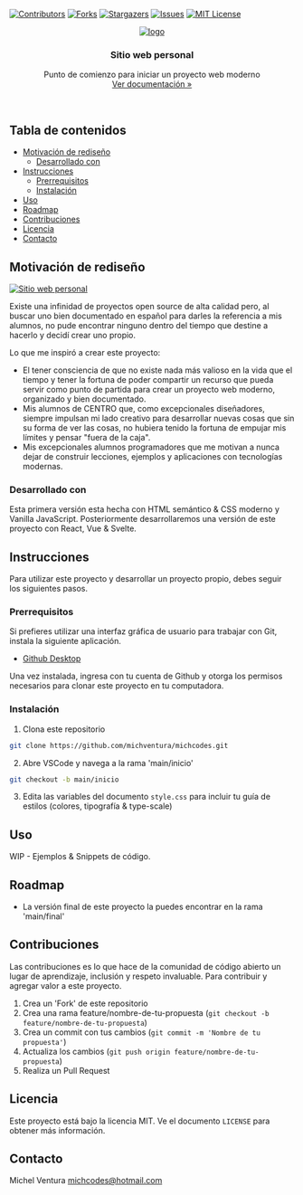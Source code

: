 [![Contributors][contributors-shield]][contributors-url]
[![Forks][forks-shield]][forks-url] [![Stargazers][stars-shield]][stars-url]
[![Issues][issues-shield]][issues-url]
[![MIT License][license-shield]][license-url]

<p align="center">
  <a href="https://github.com/michventura/michcodes">
    <img src="https://res.cloudinary.com/michcoder/image/upload/v1602805637/michcodes-logo_jwgwsi.png" alt="logo">
  </a>
  <h3 align="center">Sitio web personal</h3>

  <p align="center">
    Punto de comienzo para iniciar un proyecto web moderno
    <br />
    <a href="https://github.com/michventura/michcodes/README.md">Ver documentación »</a>
    <br />
  </p>
</p>
<br />

## Tabla de contenidos

- [Motivación de rediseño](#motivación-de-rediseño)
  - [Desarrollado con](#desarrollado-con)
- [Instrucciones](#instrucciones)
  - [Prerrequisitos](#prerrequisitos)
  - [Instalación](#instalación)
- [Uso](#uso)
- [Roadmap](#roadmap)
- [Contribuciones](#contribuciones)
- [Licencia](#licencia)
- [Contacto](#contacto)

## Motivación de rediseño

[![Sitio web personal][mich-codes]](https://mich.codes)

Existe una infinidad de proyectos open source de alta calidad pero, al buscar
uno bien documentado en español para darles la referencia a mis alumnos, no pude
encontrar ninguno dentro del tiempo que destine a hacerlo y decidí crear uno
propio.

Lo que me inspiró a crear este proyecto:

- El tener consciencia de que no existe nada más valioso en la vida que el
  tiempo y tener la fortuna de poder compartir un recurso que pueda servir como
  punto de partida para crear un proyecto web moderno, organizado y bien
  documentado.
- Mis alumnos de CENTRO que, como excepcionales diseñadores, siempre impulsan mi
  lado creativo para desarrollar nuevas cosas que sin su forma de ver las cosas,
  no hubiera tenido la fortuna de empujar mis límites y pensar "fuera de la
  caja".
- Mis excepcionales alumnos programadores que me motivan a nunca dejar de
  construir lecciones, ejemplos y aplicaciones con tecnologías modernas.

### Desarrollado con

Esta primera versión esta hecha con HTML semántico & CSS moderno y Vanilla
JavaScript. Posteriormente desarrollaremos una versión de este proyecto con
React, Vue & Svelte.

## Instrucciones

Para utilizar este proyecto y desarrollar un proyecto propio, debes seguir los
siguientes pasos.

### Prerrequisitos

Si prefieres utilizar una interfaz gráfica de usuario para trabajar con Git,
instala la siguiente aplicación.

- [Github Desktop](https://desktop.github.com/)

Una vez instalada, ingresa con tu cuenta de Github y otorga los permisos
necesarios para clonar este proyecto en tu computadora.

### Instalación

1. Clona este repositorio

```sh
git clone https://github.com/michventura/michcodes.git
```

2. Abre VSCode y navega a la rama 'main/inicio'

```sh
git checkout -b main/inicio
```

3. Edita las variables del documento `style.css` para incluir tu guía de estilos
   (colores, tipografía & type-scale)

## Uso

WIP - Ejemplos & Snippets de código.

## Roadmap

- La versión final de este proyecto la puedes encontrar en la rama 'main/final'

## Contribuciones

Las contribuciones es lo que hace de la comunidad de código abierto un lugar de
aprendizaje, inclusión y respeto invaluable. Para contribuir y agregar valor a
este proyecto.

1. Crea un 'Fork' de este repositorio
2. Crea una rama feature/nombre-de-tu-propuesta
   (`git checkout -b feature/nombre-de-tu-propuesta`)
3. Crea un commit con tus cambios (`git commit -m 'Nombre de tu propuesta'`)
4. Actualiza los cambios (`git push origin feature/nombre-de-tu-propuesta`)
5. Realiza un Pull Request

## Licencia

Este proyecto está bajo la licencia MIT. Ve el documento `LICENSE` para obtener
más información.

## Contacto

Michel Ventura [michcodes@hotmail.com](mailto:michcodes@hotmail.com")

[contributors-shield]:
  https://img.shields.io/github/contributors/michventura/michcodes
[contributors-url]: https://github.com/michventura/michcodes/graphs/contributors
[forks-shield]: https://img.shields.io/github/forks/michventura/michcodes
[forks-url]: https://github.com/michventura/michcodes
[stars-shield]: https://img.shields.io/github/stars/michventura/michcodes
[stars-url]: https://github.com/michventura/michcodes/stargazers
[issues-shield]: https://img.shields.io/github/issues/michventura/michcodes
[issues-url]: https://github.com/michventura/michcodes/issues
[license-shield]: https://img.shields.io/github/license/michventura/michcodes
[license-url]: https://github.com/michventura/michcodes/blob/master/LICENSE
[mich-codes]:
  https://res.cloudinary.com/michcoder/image/upload/v1602807993/michcodes_rbrst8.jpg
